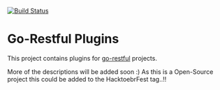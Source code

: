 [![Build Status](https://travis-ci.com/AccelByte/go-restful-plugins.svg?branch=master)](https://travis-ci.com/AccelByte/go-restful-plugins)

# Go-Restful Plugins

This project contains plugins for [go-restful](https://github.com/emicklei/go-restful) projects.

More of the descriptions will be added soon :)
As this is a Open-Source project this could be added to the HacktoebrFest tag..!!
